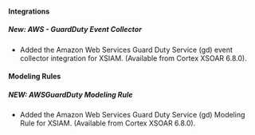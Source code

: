 
#### Integrations
##### New: AWS - GuardDuty Event Collector
- Added the Amazon Web Services Guard Duty Service (gd) event collector integration for XSIAM. (Available from Cortex XSOAR 6.8.0).

#### Modeling Rules
##### NEW: AWSGuardDuty Modeling Rule
- Added the Amazon Web Services Guard Duty Service (gd) Modeling Rule for XSIAM. (Available from Cortex XSOAR 6.8.0).

